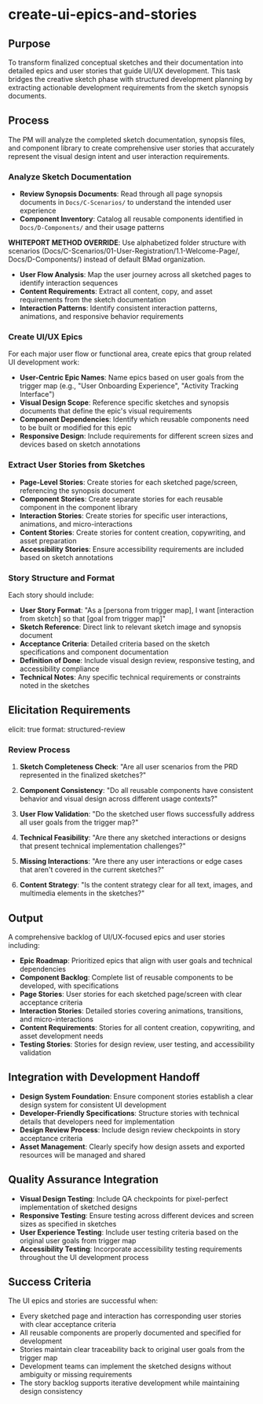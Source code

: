 # create-ui-epics-and-stories

## Purpose

To transform finalized conceptual sketches and their documentation into detailed epics and user stories that guide UI/UX development. This task bridges the creative sketch phase with structured development planning by extracting actionable development requirements from the sketch synopsis documents.

## Process

The PM will analyze the completed sketch documentation, synopsis files, and component library to create comprehensive user stories that accurately represent the visual design intent and user interaction requirements.

### Analyze Sketch Documentation

* **Review Synopsis Documents**: Read through all page synopsis documents in `Docs/C-Scenarios/` to understand the intended user experience
* **Component Inventory**: Catalog all reusable components identified in `Docs/D-Components/` and their usage patterns

**WHITEPORT METHOD OVERRIDE**: Use alphabetized folder structure with scenarios (Docs/C-Scenarios/01-User-Registration/1.1-Welcome-Page/, Docs/D-Components/) instead of default BMad organization.
* **User Flow Analysis**: Map the user journey across all sketched pages to identify interaction sequences
* **Content Requirements**: Extract all content, copy, and asset requirements from the sketch documentation
* **Interaction Patterns**: Identify consistent interaction patterns, animations, and responsive behavior requirements

### Create UI/UX Epics

For each major user flow or functional area, create epics that group related UI development work:

* **User-Centric Epic Names**: Name epics based on user goals from the trigger map (e.g., "User Onboarding Experience", "Activity Tracking Interface")
* **Visual Design Scope**: Reference specific sketches and synopsis documents that define the epic's visual requirements
* **Component Dependencies**: Identify which reusable components need to be built or modified for this epic
* **Responsive Design**: Include requirements for different screen sizes and devices based on sketch annotations

### Extract User Stories from Sketches

* **Page-Level Stories**: Create stories for each sketched page/screen, referencing the synopsis document
* **Component Stories**: Create separate stories for each reusable component in the component library
* **Interaction Stories**: Create stories for specific user interactions, animations, and micro-interactions
* **Content Stories**: Create stories for content creation, copywriting, and asset preparation
* **Accessibility Stories**: Ensure accessibility requirements are included based on sketch annotations

### Story Structure and Format

Each story should include:

* **User Story Format**: "As a [persona from trigger map], I want [interaction from sketch] so that [goal from trigger map]"
* **Sketch Reference**: Direct link to relevant sketch image and synopsis document
* **Acceptance Criteria**: Detailed criteria based on the sketch specifications and component documentation
* **Definition of Done**: Include visual design review, responsive testing, and accessibility compliance
* **Technical Notes**: Any specific technical requirements or constraints noted in the sketches

## Elicitation Requirements

elicit: true
format: structured-review

### Review Process

1. **Sketch Completeness Check**: "Are all user scenarios from the PRD represented in the finalized sketches?"

2. **Component Consistency**: "Do all reusable components have consistent behavior and visual design across different usage contexts?"

3. **User Flow Validation**: "Do the sketched user flows successfully address all user goals from the trigger map?"

4. **Technical Feasibility**: "Are there any sketched interactions or designs that present technical implementation challenges?"

5. **Missing Interactions**: "Are there any user interactions or edge cases that aren't covered in the current sketches?"

6. **Content Strategy**: "Is the content strategy clear for all text, images, and multimedia elements in the sketches?"

## Output

A comprehensive backlog of UI/UX-focused epics and user stories including:

* **Epic Roadmap**: Prioritized epics that align with user goals and technical dependencies
* **Component Backlog**: Complete list of reusable components to be developed, with specifications
* **Page Stories**: User stories for each sketched page/screen with clear acceptance criteria
* **Interaction Stories**: Detailed stories covering animations, transitions, and micro-interactions
* **Content Requirements**: Stories for all content creation, copywriting, and asset development needs
* **Testing Stories**: Stories for design review, user testing, and accessibility validation

## Integration with Development Handoff

* **Design System Foundation**: Ensure component stories establish a clear design system for consistent UI development
* **Developer-Friendly Specifications**: Structure stories with technical details that developers need for implementation
* **Design Review Process**: Include design review checkpoints in story acceptance criteria
* **Asset Management**: Clearly specify how design assets and exported resources will be managed and shared

## Quality Assurance Integration

* **Visual Design Testing**: Include QA checkpoints for pixel-perfect implementation of sketched designs
* **Responsive Testing**: Ensure testing across different devices and screen sizes as specified in sketches
* **User Experience Testing**: Include user testing criteria based on the original user goals from trigger map
* **Accessibility Testing**: Incorporate accessibility testing requirements throughout the UI development process

## Success Criteria

The UI epics and stories are successful when:
* Every sketched page and interaction has corresponding user stories with clear acceptance criteria
* All reusable components are properly documented and specified for development
* Stories maintain clear traceability back to original user goals from the trigger map
* Development teams can implement the sketched designs without ambiguity or missing requirements
* The story backlog supports iterative development while maintaining design consistency

